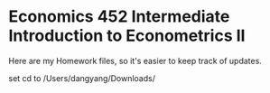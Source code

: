 # Economics 452 Intermediate Introduction to Econometrics II
Here are my Homework files, so it's easier to keep track of updates.

set cd to /Users/dangyang/Downloads/
